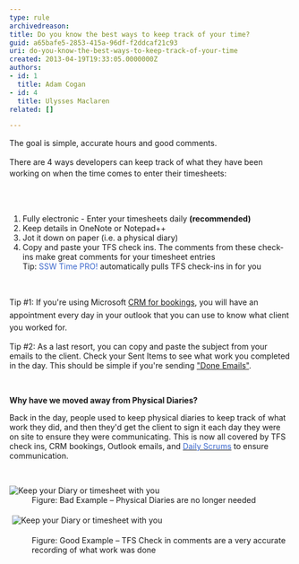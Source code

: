 ```yaml
---
type: rule
archivedreason: 
title: Do you know the best ways to keep track of your time?
guid: a65bafe5-2853-415a-96df-f2ddcaf21c93
uri: do-you-know-the-best-ways-to-keep-track-of-your-time
created: 2013-04-19T19:33:05.0000000Z
authors:
- id: 1
  title: Adam Cogan
- id: 4
  title: Ulysses Maclaren
related: []

---
```



<p><span style="line-height&#58;20px;">The goal is simple, accurate hours and good comments. </span></p><p><span style="line-height&#58;20px;">​There are&#160;4 ways developers can keep track of what they have been working on when the time comes to enter their timesheets&#58;</span></p>
<br><excerpt class='endintro'></excerpt><br>
<ol><li>Fully electronic - Enter your timesheets daily <strong>(recommended)</strong></li><li>Keep details in OneNote or Notepad++</li><li>Jot it down on paper (i.e. a physical diary)</li><li>Copy and paste your TFS check ins. The comments from these check-ins make great comments for your timesheet entries<br>Tip&#58; <font color="#3a66cc">SSW Time PRO!</font> automatically pulls TFS check-ins in for you</li></ol><p>&#160;</p><p><span style="line-height&#58;1.6;">Tip #1&#58; If you're using Microsoft </span><a href="/Communication/RulesToBetterCRMForUsers/Pages/How-to-book-developers-for-a-project.aspx" style="line-height&#58;1.6;">CRM for bookings</a><span style="line-height&#58;1.6;">, you will have an appointment every day in your outlook that you can use to know what client you worked for.</span></p><p>Tip #2&#58; As a last resort, you can copy and paste the subject from your emails to the client. Check your&#160;Sent Items to see what work you completed in the day. This should be simple if you're sending <a href="/Communication/RulesToBetterEmail/Pages/DoYouIncludeUsefulDetailInYourDONEEmail.aspx">&quot;Done Emails&quot;</a>. </p><p><strong></strong>&#160;</p><p><strong>Why have we moved away from Physical Diaries?</strong></p><p>Back in the day, people used to keep physical diaries to keep track of what work they did, and then they'd get the client to sign it each day they were on site to ensure they were communicating. This is now all covered by TFS check ins, CRM bookings, Outlook emails, and <a href="/Management/RulesToSuccessfulProjects/Pages/DailyStandUpScrum.aspx"><font color="#3a66cc">Daily Scrums</font></a>​ to ensure communication.</p><p>&#160;</p><dl class="badImage"><dt> 
      <img alt="Keep your Diary or timesheet with you" src="/Management/Rules-to-Better-Timesheets/PublishingImages/diary.jpg" /> 
   </dt><dd>Figure&#58; Bad Example – Physical Diaries are no longer needed</dd></dl><p class="ssw15-rteElement-GreyBox"><img alt="Keep your Diary or timesheet with you" src="/Management/Rules-to-Better-Timesheets/PublishingImages/TFS-comments.png" style="margin&#58;5px;" /> &#160;&#160; </p><dl class="goodImage"><dd>Figure&#58; Good Example – TFS Check in comments are a very accurate recording of what work was done</dd></dl><p>&#160;</p>


